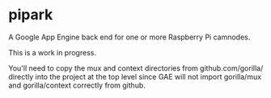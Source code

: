 pipark
======

A Google App Engine back end for one or more Raspberry Pi camnodes.

This is a work in progress.

You'll need to copy the mux and context directories from github.com/gorilla/ directly into the project at the top level since GAE will not import gorilla/mux and gorilla/context correctly from github.
